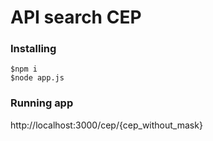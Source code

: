 # API search CEP

### Installing

```
$npm i
$node app.js
```

### Running app

http://localhost:3000/cep/{cep_without_mask}
